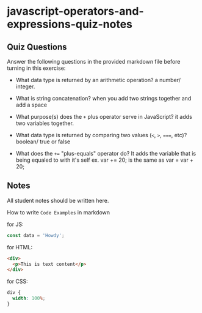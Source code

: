 # javascript-operators-and-expressions-quiz-notes

## Quiz Questions

Answer the following questions in the provided markdown file before turning in this exercise:

- What data type is returned by an arithmetic operation? a number/ integer.

- What is string concatenation? when you add two strings together and add a space

- What purpose(s) does the `+` plus operator serve in JavaScript? it adds two variables together.

- What data type is returned by comparing two values (`<`, `>`, `===`, etc)? boolean/ true or false

- What does the `+=` "plus-equals" operator do? It adds the variable that is being equaled to with it's self ex. var += 20; is the same as var = var + 20;

## Notes

All student notes should be written here.

How to write `Code Examples` in markdown

for JS:

```javascript
const data = 'Howdy';
```

for HTML:

```html
<div>
  <p>This is text content</p>
</div>
```

for CSS:

```css
div {
  width: 100%;
}
```
